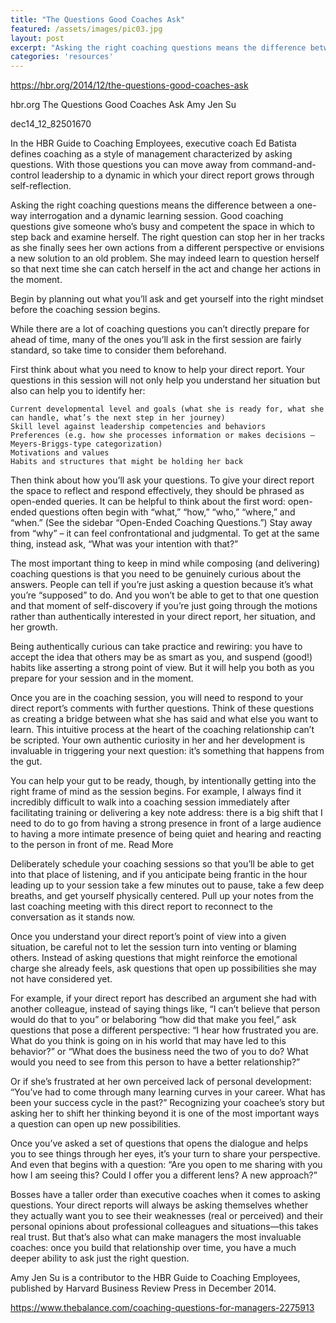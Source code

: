 ```yaml
---
title: "The Questions Good Coaches Ask"
featured: /assets/images/pic03.jpg
layout: post
excerpt: "Asking the right coaching questions means the difference between a one-way interrogation and a dynamic learning session. Good coaching questions give someone who’s busy and competent the space in which to step back and examine herself. The right question can stop her in her tracks as she finally sees her own actions from a different perspective or envisions a new solution to an old problem. She may indeed learn to question herself so that next time she can catch herself in the act and change her actions in the moment. By Amy Jen Su, Published on hbr.org."
categories: 'resources'
---
```


https://hbr.org/2014/12/the-questions-good-coaches-ask


hbr.org
The Questions Good Coaches Ask
Amy Jen Su

dec14_12_82501670

In the HBR Guide to Coaching Employees, executive coach Ed Batista defines coaching as a style of management characterized by asking questions. With those questions you can move away from command-and-control leadership to a dynamic in which your direct report grows through self-reflection.

Asking the right coaching questions means the difference between a one-way interrogation and a dynamic learning session. Good coaching questions give someone who’s busy and competent the space in which to step back and examine herself. The right question can stop her in her tracks as she finally sees her own actions from a different perspective or envisions a new solution to an old problem. She may indeed learn to question herself so that next time she can catch herself in the act and change her actions in the moment.

Begin by planning out what you’ll ask and get yourself into the right mindset before the coaching session begins.

While there are a lot of coaching questions you can’t directly prepare for ahead of time, many of the ones you’ll ask in the first session are fairly standard, so take time to consider them beforehand.

First think about what you need to know to help your direct report. Your questions in this session will not only help you understand her situation but also can help you to identify her:

    Current developmental level and goals (what she is ready for, what she can handle, what’s the next step in her journey)
    Skill level against leadership competencies and behaviors
    Preferences (e.g. how she processes information or makes decisions – Meyers-Briggs-type categorization)
    Motivations and values
    Habits and structures that might be holding her back

Then think about how you’ll ask your questions. To give your direct report the space to reflect and respond effectively, they should be phrased as open-ended queries. It can be helpful to think about the first word: open-ended questions often begin with “what,” “how,” “who,” “where,” and “when.” (See the sidebar “Open-Ended Coaching Questions.”) Stay away from “why” – it can feel confrontational and judgmental. To get at the same thing, instead ask, “What was your intention with that?”

The most important thing to keep in mind while composing (and delivering) coaching questions is that you need to be genuinely curious about the answers. People can tell if you’re just asking a question because it’s what you’re “supposed” to do. And you won’t be able to get to that one question and that moment of self-discovery if you’re just going through the motions rather than authentically interested in your direct report, her situation, and her growth.

Being authentically curious can take practice and rewiring: you have to accept the idea that others may be as smart as you, and suspend (good!) habits like asserting a strong point of view. But it will help you both as you prepare for your session and in the moment.

Once you are in the coaching session, you will need to respond to your direct report’s comments with further questions. Think of these questions as creating a bridge between what she has said and what else you want to learn. This intuitive process at the heart of the coaching relationship can’t be scripted. Your own authentic curiosity in her and her development is invaluable in triggering your next question: it’s something that happens from the gut.

You can help your gut to be ready, though, by intentionally getting into the right frame of mind as the session begins. For example, I always find it incredibly difficult to walk into a coaching session immediately after facilitating training or delivering a key note address: there is a big shift that I need to do to go from having a strong presence in front of a large audience to having a more intimate presence of being quiet and hearing and reacting to the person in front of me.
Read More

Deliberately schedule your coaching sessions so that you’ll be able to get into that place of listening, and if you anticipate being frantic in the hour leading up to your session take a few minutes out to pause, take a few deep breaths, and get yourself physically centered. Pull up your notes from the last coaching meeting with this direct report to reconnect to the conversation as it stands now.

Once you understand your direct report’s point of view into a given situation, be careful not to let the session turn into venting or blaming others. Instead of asking questions that might reinforce the emotional charge she already feels, ask questions that open up possibilities she may not have considered yet.

For example, if your direct report has described an argument she had with another colleague, instead of saying things like, “I can’t believe that person would do that to you” or belaboring “how did that make you feel,” ask questions that pose a different perspective: “I hear how frustrated you are. What do you think is going on in his world that may have led to this behavior?” or “What does the business need the two of you to do? What would you need to see from this person to have a better relationship?”

Or if she’s frustrated at her own perceived lack of personal development: “You’ve had to come through many learning curves in your career. What has been your success cycle in the past?” Recognizing your coachee’s story but asking her to shift her thinking beyond it is one of the most important ways a question can open up new possibilities.

Once you’ve asked a set of questions that opens the dialogue and helps you to see things through her eyes, it’s your turn to share your perspective. And even that begins with a question: “Are you open to me sharing with you how I am seeing this? Could I offer you a different lens? A new approach?”

Bosses have a taller order than executive coaches when it comes to asking questions. Your direct reports will always be asking themselves whether they actually want you to see their weaknesses (real or perceived) and their personal opinions about professional colleagues and situations—this takes real trust. But that’s also what can make managers the most invaluable coaches: once you build that relationship over time, you have a much deeper ability to ask just the right question.

Amy Jen Su is a contributor to the HBR Guide to Coaching Employees, published by Harvard Business Review Press in December 2014.



https://www.thebalance.com/coaching-questions-for-managers-2275913
